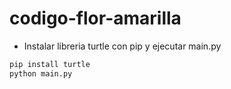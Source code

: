 # codigo-flor-amarilla

- Instalar libreria turtle con pip y ejecutar main.py
```sh
pip install turtle
python main.py
```
